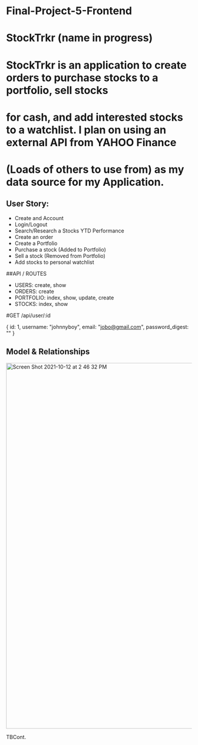 # Final-Project-5-Frontend

# StockTrkr (name in progress)

# StockTrkr is an application to create orders to purchase stocks to a portfolio, sell stocks 
# for cash, and add interested stocks to a watchlist. I plan on using an external API from YAHOO Finance
# (Loads of others to use from) as my data source for my Application.

## User Story:
  - Create and Account
  - Login/Logout
  - Search/Research a Stocks YTD Performance
  - Create an order
  - Create a Portfolio
  - Purchase a stock (Added to Portfolio)
  - Sell a stock (Removed from Portfolio)
  - Add stocks to personal watchlist

##API / ROUTES

- USERS: create, show
- ORDERS: create
- PORTFOLIO: index, show, update, create
- STOCKS: index, show

#GET /api/user/:id

{ 
  id: 1,
  username: "johnnyboy",
  email: "jobo@gmail.com",
  password_digest: ""
}

## Model & Relationships

 <img width="989" alt="Screen Shot 2021-10-12 at 2 46 32 PM" src="https://user-images.githubusercontent.com/41453073/137033494-c02b924c-a9b4-4572-b8d8-b0017a15842f.png">

TBCont.
